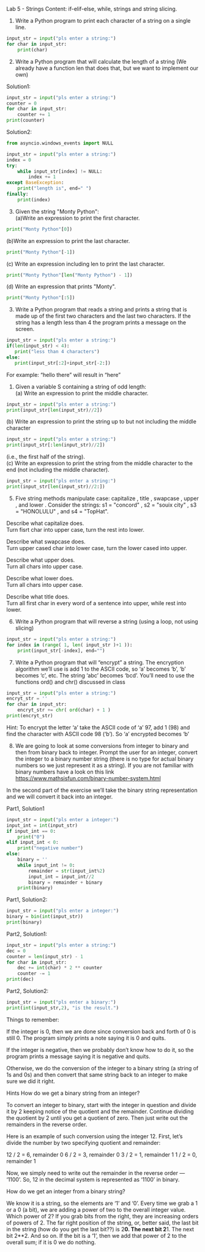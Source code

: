 Lab 5 - Strings
Content: if-elif-else, while, strings and string slicing.
 

1. Write a Python program to print each character of a string on a single line.
```python
input_str = input("pls enter a string:")
for char in input_str:
    print(char)
```

2. Write a Python program that will calculate the length of a string
(We already have a function len that does that, but we want to implement our own)

Solution1:
```python
input_str = input("pls enter a string:")
counter = 0
for char in input_str:
    counter += 1
print(counter)
```

Solution2:
```python
from asyncio.windows_events import NULL

input_str = input("pls enter a string:")
index = 0
try:
    while input_str[index] != NULL:
        index += 1
except BaseException:
    print("length is", end=" ")
finally:
    print(index)
```
3. Given the string "Monty Python":  
(a)Write an expression to print the first character.  
```python
print("Monty Python"[0])
```
(b)Write an expression to print the last character.   
```python
print("Monty Python"[-1])
```
(c) Write an expression including len to print the last character.   
```python
print("Monty Python"[len("Monty Python") - 1])
```
(d) Write an expression that prints "Monty".
```python
print("Monty Python"[:5])
```

3. Write a Python program that reads a string and prints a string that is made up of the first two characters and the last two characters. If the string has a length less than 4 the program prints a message on the screen.
 ```python
input_str = input("pls enter a string:")
if(len(input_str) < 4):
    print("less than 4 characters")
else:
    print(input_str[:2]+input_str[-2:])
```

For example: “hello there” will result in “here”

1. Given a variable S containing a string of odd length:   
(a) Write an expression to print the middle character.   
 ```python
input_str = input("pls enter a string:")
print(input_str[len(input_str)//2])
```
(b) Write an expression to print the string up to but not including the middle character
```python
input_str = input("pls enter a string:")
print(input_str[:len(input_str)//2])
```
(i.e., the first half of the string).   
(c) Write an expression to print the string from the middle character to the end (not
including the middle character).
```python
input_str = input("pls enter a string:")
print(input_str[len(input_str)//2:])
```

5. Five string methods manipulate case: capitalize , title , swapcase , upper ,
and lower . Consider the strings: s1 = "concord" , s2 = "souix city" , s3 =
"HONOLULU" , and s4 = "TopHat".   

Describe what capitalize does.   
Turn fisrt char into upper case, turn the rest into lower.

Describe what swapcase does.  
Turn upper cased char into lower case, turn the lower cased into upper.


Describe what upper does.   
Turn all chars into upper case.

Describe what lower does.      
Turn all chars into upper case.

Describe what title does.       
Turn all first char in every word of a sentence into upper, while rest into lower.

6. Write a Python program that will reverse a string (using a loop, not using slicing)
```python
input_str = input("pls enter a string:")
for index in (range( 1, len( input_str )+1 )):
    print(input_str[-index], end="")
```

7. Write a Python program that will “encrypt” a string. The encryption algorithm we’ll use is add 1 to the ASCII code, so ‘a’ becomes ‘b’, ‘b’ becomes ‘c’, etc. The string ‘abc’ becomes ‘bcd’. You’ll need to use the functions ord() and chr() discussed in class

```py
input_str = input("pls enter a string:")
encryt_str = ''
for char in input_str:
    encryt_str += chr( ord(char) + 1 )
print(encryt_str)
```
Hint: To encrypt the letter ‘a’ take the ASCII code of ‘a’ 97, add 1 (98) and find the
character with ASCII code 98 (‘b’). So ‘a’ encrypted becomes ‘b’ 

8. We are going to look at some conversions from integer to binary and then from binary back to integer. Prompt the user for an integer, convert the integer to a binary number string (there is no type for actual binary numbers so we just represent it as a string). If you are not familiar with binary numbers have a look on this link https://www.mathsisfun.com/binary-number-system.html


In the second part of the exercise we’ll take the binary string representation and we will convert it back into an integer. 

Part1, Solution1
```py
input_str = input("pls enter a integer:")
input_int = int(input_str)
if input_int == 0:
    print("0")
elif input_int < 0:
    print("negative number")
else:
    binary = ''
    while input_int != 0:
        remainder = str(input_int%2)
        input_int = input_int//2
        binary = remainder + binary
    print(binary)
```
Part1, Solution2:
```py
input_str = input("pls enter a integer:")
binary = bin(int(input_str))
print(binary)
```
Part2, Solution1:
```py
input_str = input("pls enter a string:")
dec = 0
counter = len(input_str) - 1
for char in input_str:
    dec += int(char) * 2 ** counter
    counter -= 1
print(dec)
```
Part2, Solution2:
```py
input_str = input("pls enter a binary:")
print(int(input_str,2), "is the result.")
```

 
Things to remember:
 
If the integer is 0, then we are done since conversion back and forth of 0 is still 0. The program simply prints a note saying it is 0 and quits.
 
If the integer is negative, then we probably don’t know how to do it, so the program prints a message saying it is negative and quits.
 
Otherwise, we do the conversion of the integer to a binary string (a string of 1s and 0s) and then convert that same string back to an integer to make sure we did it right.
 
 
Hints
How do we get a binary string from an integer? 
 
To convert an integer to binary, start with the integer in question and divide it by 2 keeping notice of the quotient and the remainder. Continue dividing the quotient by 2 until you get a quotient of zero. Then just write out the remainders in the reverse order.
 
Here is an example of such conversion using the integer 12. 
First, let’s divide the number by two specifying quotient and remainder:
 
12 / 2 = 6, remainder 0
6 / 2 = 3, remainder 0
3 / 2 = 1, remainder 1
1 / 2 = 0, remainder 1
 
Now, we simply need to write out the remainder in the reverse order — ‘1100’. So, 12 in the decimal system is represented as ‘1100’ in binary.
 
How do we get an integer from a binary string? 
 
We know it is a string, so the elements are ‘1’ and ‘0’. Every time we grab a 1 or a 0 (a bit), we are adding a power of two to the overall integer value. Which power of 2? If you grab bits from the right, they are increasing orders of powers of 2. The far right position of the string, or, better said, the last bit in the string (how do you get the last bit??) is 2**0. The next bit 2**1. The next bit 2**2. And so on. If the bit is a ‘1’, then we add that power of 2 to the overall sum; if it is 0 we do nothing.
 
